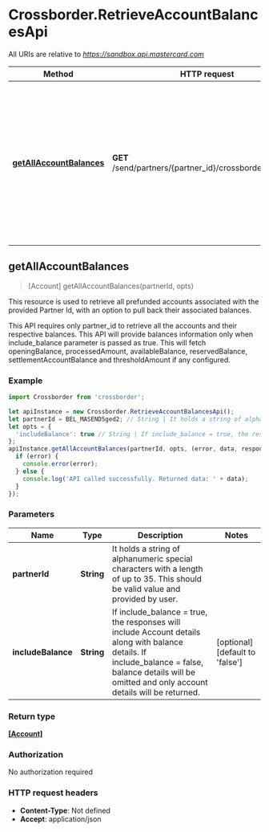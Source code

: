 # Crossborder.RetrieveAccountBalancesApi

All URIs are relative to *https://sandbox.api.mastercard.com*

Method | HTTP request | Description
------------- | ------------- | -------------
[**getAllAccountBalances**](RetrieveAccountBalancesApi.md#getAllAccountBalances) | **GET** /send/partners/{partner_id}/crossborder/accounts | This resource is used to retrieve all prefunded accounts associated with the provided Partner Id, with an option to pull back their associated balances.



## getAllAccountBalances

> [Account] getAllAccountBalances(partnerId, opts)

This resource is used to retrieve all prefunded accounts associated with the provided Partner Id, with an option to pull back their associated balances.

This API requires only partner_id to retrieve all the accounts and their respective balances. This API will provide balances information only when include_balance parameter is passed as true. This will fetch openingBalance, processedAmount, availableBalance, reservedBalance, settlementAccountBalance and thresholdAmount if any configured.

### Example

```javascript
import Crossborder from 'crossborder';

let apiInstance = new Crossborder.RetrieveAccountBalancesApi();
let partnerId = BEL_MASEND5ged2; // String | It holds a string of alphanumeric special characters with a length of up to 35. This should be valid value and provided by user.
let opts = {
  'includeBalance': true // String | If include_balance = true, the responses will include Account details along with balance details. If include_balance = false, balance details will be omitted and only account details will be returned.
};
apiInstance.getAllAccountBalances(partnerId, opts, (error, data, response) => {
  if (error) {
    console.error(error);
  } else {
    console.log('API called successfully. Returned data: ' + data);
  }
});
```

### Parameters


Name | Type | Description  | Notes
------------- | ------------- | ------------- | -------------
 **partnerId** | **String**| It holds a string of alphanumeric special characters with a length of up to 35. This should be valid value and provided by user. | 
 **includeBalance** | **String**| If include_balance &#x3D; true, the responses will include Account details along with balance details. If include_balance &#x3D; false, balance details will be omitted and only account details will be returned. | [optional] [default to &#39;false&#39;]

### Return type

[**[Account]**](Account.md)

### Authorization

No authorization required

### HTTP request headers

- **Content-Type**: Not defined
- **Accept**: application/json

